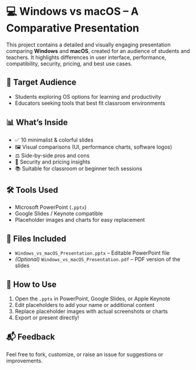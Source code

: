 # 💻 Windows vs macOS – A Comparative Presentation

This project contains a detailed and visually engaging presentation comparing **Windows** and **macOS**, created for an audience of students and teachers. It highlights differences in user interface, performance, compatibility, security, pricing, and best use cases.

## 🎯 Target Audience
- Students exploring OS options for learning and productivity  
- Educators seeking tools that best fit classroom environments

## 📊 What’s Inside
- ✅ 10 minimalist & colorful slides  
- 🖼️ Visual comparisons (UI, performance charts, software logos)  
- ⚖️ Side-by-side pros and cons  
- 🔐 Security and pricing insights  
- 📚 Suitable for classroom or beginner tech sessions

## 🛠️ Tools Used
- Microsoft PowerPoint (`.pptx`)
- Google Slides / Keynote compatible
- Placeholder images and charts for easy replacement

## 📎 Files Included
- `Windows_vs_macOS_Presentation.pptx` – Editable PowerPoint file  
- *(Optional)* `Windows_vs_macOS_Presentation.pdf` – PDF version of the slides

## 🚀 How to Use
1. Open the `.pptx` in PowerPoint, Google Slides, or Apple Keynote  
2. Edit placeholders to add your name or additional content  
3. Replace placeholder images with actual screenshots or charts  
4. Export or present directly!

## 📬 Feedback
Feel free to fork, customize, or raise an issue for suggestions or improvements.
